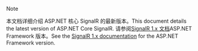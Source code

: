 > [!NOTE]
> <span data-ttu-id="80f4e-101">本文档详细介绍 ASP.NET 核心 SignalR 的最新版本。</span><span class="sxs-lookup"><span data-stu-id="80f4e-101">This document details the latest version of ASP.NET Core SignalR.</span></span> <span data-ttu-id="80f4e-102">请参阅[SignalR 1.x 文档](/aspnet/signalr/)ASP.NET Framework 版本。</span><span class="sxs-lookup"><span data-stu-id="80f4e-102">See the [SignalR 1.x documentation](/aspnet/signalr/) for the ASP.NET Framework version.</span></span>